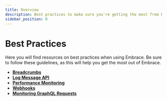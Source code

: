 ```yaml
---
title: Overview
description: Best practices to make sure you're getting the most from Embrace
sidebar_position: 0
---
```


# Best Practices

Here you will find resources on best practices when using Embrace.
Be sure to follow these guidelines, as this will help you get the most out of Embrace.

* [**Breadcrumbs**](/best-practices/breadcrumbs/)
* [**Log Message API**](/best-practices/log-message-api/)
* [**Performance Monitoring**](/best-practices/app-performance/)
* [**Webhooks**](/best-practices/webhooks/)
* [**Monitoring GraphQL Requests**](/best-practices/graphql/)
